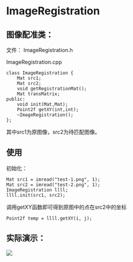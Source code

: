 # ImageRegistration

## 图像配准类：

文件：
ImageRegistration.h

ImageRegistration.cpp

```
class ImageRegistration {
    Mat src1;
    Mat src2;
    void getRegistrationMat();
    Mat transMatrix;
public:
    void init(Mat,Mat);
    Point2f getXY(int,int);
    ~ImageRegistration();
};
```

其中src1为原图像，src2为待匹配图像。

## 使用

初始化：
```
Mat src1 = imread("test-1.png", 1);
Mat src2 = imread("test-2.png", 1); 
ImageRegistration llll;
llll.init(src1, src2);
```

调用getXY函数即可得到原图中的点在src2中的坐标

```
Point2f temp = llll.getXY(i, j);
```

## 实际演示： 

![](https://github.com/team79/ImageRegistration/blob/master/test.png)
